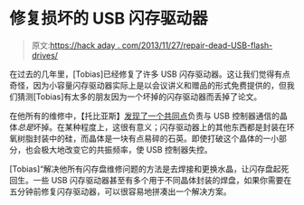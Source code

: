 # 修复损坏的 USB 闪存驱动器

> 原文:[https://hack aday . com/2013/11/27/repair-dead-USB-flash-drives/](https://hackaday.com/2013/11/27/repairing-dead-usb-flash-drives/)

在过去的几年里，[Tobias]已经修复了许多 USB 闪存驱动器。这让我们觉得有点奇怪，因为小容量闪存驱动器实际上是以会议讲义和赠品的形式免费提供的，但我们猜测[Tobias]有太多的朋友因为一个坏掉的闪存驱动器而丢掉了论文。

在他所有的维修中，【托比亚斯】[发现了一个共同点](http://infar.be/index.php?/archives/1002-My-experiences-with-USB-FLASH-drive-drive-repair.html#extended)负责与 USB 控制器通信的晶体*总是*坏掉。在某种程度上，这很有意义；闪存驱动器上的其他东西都是封装在环氧树脂封装中的硅，而晶体是一块有点易碎的石英。即使打破这个晶体的一小部分，也会极大地改变它的共振频率，使 USB 控制器失控。

[Tobias]“解决他所有闪存盘维修问题的方法是去焊接和更换水晶，让闪存盘起死回生。一些 USB 闪存驱动器甚至有多个用于不同晶体封装的焊盘，如果你需要在五分钟前修复闪存驱动器，可以很容易地拼凑出一个解决方案。